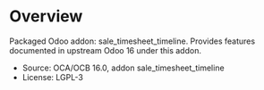 # Overview

Packaged Odoo addon: sale_timesheet_timeline. Provides features documented in upstream Odoo 16 under this addon.

- Source: OCA/OCB 16.0, addon sale_timesheet_timeline
- License: LGPL-3
